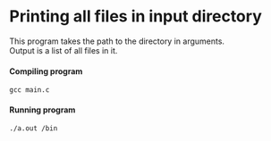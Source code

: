 # Printing all files in input directory

This program takes the path to the directory in arguments.<br>
Output is a list of all files in it.
#### Compiling program

	gcc main.c
	
#### Running program

	./a.out /bin


